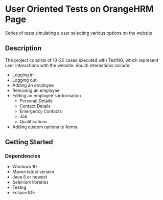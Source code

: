 # User Oriented Tests on OrangeHRM Page

Series of tests simulating a user selecting various options on the website.

## Description

The project consists of 10-20 cases executed with TestNG, which represent user interactions with the website. Souch interactions include:

* Logging in
* Logging out
* Adding an employee
* Removing an employee
* Editing an employee's information
    * Personal Details
    * Contact Details
    * Emergency Contacts
    * Job
    * Qualifications
* Adding custom options to forms

## Getting Started

### Dependencies

* Windows 10
* Maven latest version
* Java 8 or newest
* Selenium libraries
* Testng
* Eclipse IDE
